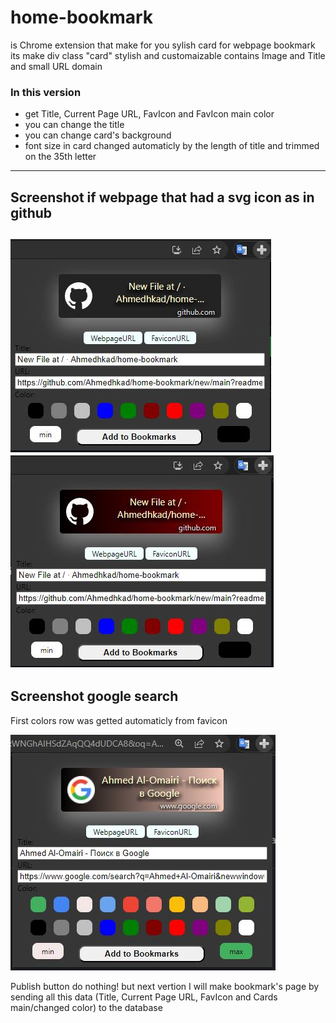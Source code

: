 # home-bookmark
is Chrome extension that make for you sylish card for webpage bookmark
its make div class "card" stylish and customaizable contains Image and Title and small URL domain

### In this version
- get Title, Current Page URL, FavIcon and FavIcon main color
- you can change the title
- you can change card's background
- font size in card changed automaticly by the length of title and trimmed on the 35th letter
---
## Screenshot if webpage that had a svg icon as in github

![screenshot if page had svg icon as in github](https://github.com/Ahmedhkad/home-bookmark/blob/main/screenshot/v0.1.0/home-bookmark-github.JPG)
 ![screenshot github changed card color ](https://github.com/Ahmedhkad/home-bookmark/blob/main/screenshot/v0.1.0/home-bookmark-github2.JPG)
---
## Screenshot google search
First colors row was getted automaticly from favicon

![screenshot google search](https://github.com/Ahmedhkad/home-bookmark/blob/main/screenshot/v0.1.0/home-bookmark-google.JPG)

Publish button do nothing! but next vertion
I will make bookmark's page by sending all this data (Title, Current Page URL, FavIcon and Cards main/changed color) to the database
